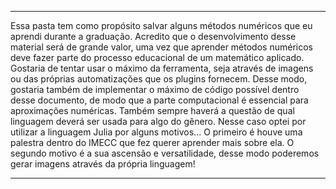 -----

Essa pasta tem como propósito salvar alguns métodos numéricos que eu aprendi durante a graduação. Acredito que o desenvolvimento desse material será de grande valor, uma vez que aprender métodos numéricos deve fazer parte do processo educacional de um matemático aplicado. Gostaria de tentar usar o máximo da ferramenta, seja através de imagens ou das próprias automatizações que os plugins fornecem. Desse modo, gostaria também de implementar o máximo de código possível dentro desse documento, de modo que a parte computacional é essencial para aproximações numéricas.
Também sempre haverá a questão de qual linguagem deverá ser usada para algo do gênero. Nesse caso optei por utilizar a linguagem Julia por alguns motivos... O primeiro é houve uma palestra dentro do IMECC que fez querer aprender mais sobre ela. O segundo motivo é a sua ascensão e versatilidade, desse modo poderemos gerar imagens através da própria linguagem!

-------------------------------------------
